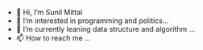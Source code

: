 - 👋 Hi, I’m Sunil Mittal
- 👀 I’m interested in programming and politics...
- 🌱 I’m currently leaning data structure and algorithm ...
- 📫 How to reach me ...

<!---
mittalsab143/mittalsab143 is a ✨ special ✨ repository because its `README.md` (this file) appears on your GitHub profile.
You can click the Preview link to take a look at your changes.
--->
